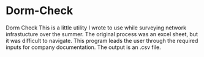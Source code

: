 # Dorm-Check
Dorm Check
This is a little utility I wrote to use while surveying network infrastucture over the summer.
The original process was an excel sheet, but it was difficult to navigate.
This program leads the user through the required inputs for company documentation.
The output is an .csv file.
